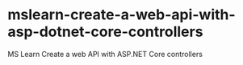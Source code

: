 # mslearn-create-a-web-api-with-asp-dotnet-core-controllers
MS Learn  Create a web API with ASP.NET Core controllers
